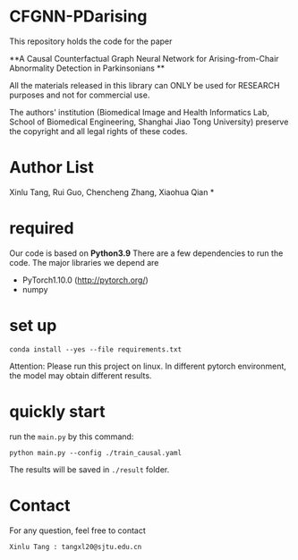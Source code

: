 # CFGNN-PDarising

This repository holds the code for the paper

**A Causal Counterfactual Graph Neural Network for Arising-from-Chair Abnormality Detection in Parkinsonians **

All the materials released in this library can ONLY be used for RESEARCH purposes and not for commercial use.

The authors' institution (Biomedical Image and Health Informatics Lab, School of Biomedical Engineering, Shanghai Jiao Tong University) preserve the copyright and all legal rights of these codes.

# Author List

Xinlu Tang, Rui Guo, Chencheng Zhang, Xiaohua Qian \*

# required

Our code is based on **Python3.9** There are a few dependencies to run the code. The major libraries we depend are

- PyTorch1.10.0 (http://pytorch.org/)
- numpy

# set up

```
conda install --yes --file requirements.txt
```

Attention: Please run this project on linux. In different pytorch environment, the model may obtain different results.

# quickly start

run the `main.py` by this command:

```shell
python main.py --config ./train_causal.yaml
```

The results will be saved in `./result` folder.

# Contact

For any question, feel free to contact

```
Xinlu Tang : tangxl20@sjtu.edu.cn
```